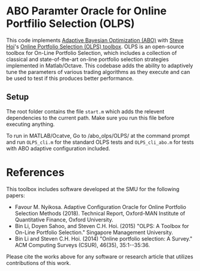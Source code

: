 # ABO Paramter Oracle for Online Portfilio Selection (OLPS) 

This code implements [Adaptive Bayesian Optimization (ABO)](https://www.github.com/fmnyikosa/abo_matlab) with [Steve Hoi](https://www.smu.edu.sg/faculty/profile/110831/Steven-HOI)'s [Online Portfolio Selection (OLPS) toolbox](https://github.com/OLPS/OLPS). OLPS is an open-source toolbox for On-Line Portfolio Selection, which includes a collection of classical and state-of-the-art on-line portfolio selection strategies implemented in Matlab/Octave. This codebase adds the ability to adaptively tune the parameters of various trading algorithms as they execute and can be used to test if this produces better performance.

## Setup

The root folder contains the file `start.m` which adds the relevent dependencies to the current path. Make sure you run this file before executing anything.

To run in MATLAB/Ocatve, Go to /abo_olps/OLPS/ at the command prompt and run `OLPS_cli.m` for the standard OLPS tests and `OLPS_cli_abo.m` for tests with ABO adaptive configuration included.   

# References

This toolbox includes software developed at the SMU for the following papers:

- Favour M. Nyikosa. Adaptive Configuration Oracle for Online Portfolio Selection Methods (2018). Technical Report, Oxford-MAN Institute of Quantitative Finance, Oxford University.
- Bin Li, Doyen Sahoo, and Steven C.H. Hoi. (2015) "OLPS: A Toolbox for On-Line Portfolio Selection." Singapore Management University.
- Bin Li and Steven C.H. Hoi. (2014) "Online portfolio selection: A Survey." ACM Computing Surveys (CSUR), 46(35), 35:1--35:36.

Please cite the works above for any software or research article that utilizes contributions of this work.

